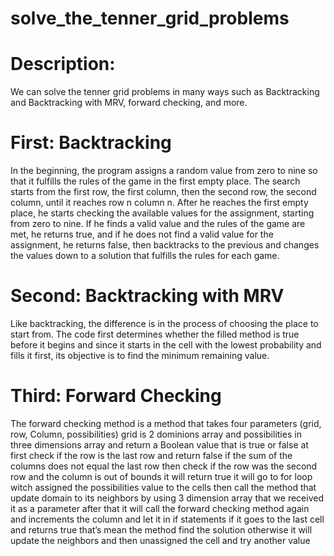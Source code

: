 # solve_the_tenner_grid_problems

# Description:
We can solve the tenner grid problems in many ways such as Backtracking and Backtracking
with MRV, forward checking, and more.

# First: Backtracking
In the beginning, the program assigns a random value from zero to nine so that it
fulfills the rules of the game in the first empty place. The search starts from the first
row, the first column, then the second row, the second column, until it reaches row n
column n. After he reaches the first empty place, he starts checking the available
values for the assignment, starting from zero to nine. If he finds a valid value and the
rules of the game are met, he returns true, and if he does not find a valid value for the
assignment, he returns false, then backtracks to the previous and changes the values
down to a solution that fulfills the rules for each game.

# Second: Backtracking with MRV
Like backtracking, the difference is in the process of choosing the place to start from.
The code first determines whether the filled method is true before it begins and since it
starts in the cell with the lowest probability and fills it first, its objective is to find the
minimum remaining value.

# Third: Forward Checking 
The forward checking method is a method that takes four parameters (grid, row, Column, possibilities) grid is 2 dominions array and
possibilities in three dimensions array and return a Boolean value that is true or false at first
check if the row is the last row and return false if the sum of the columns does not equal the
last row then check if the row was the second row and the column is out of bounds it will
return true it will go to for loop witch assigned the possibilities value to the cells then call the
method that update domain to its neighbors by using 3 dimension array that we received it
as a parameter after that it will call the forward checking method again and increments the
column and let it in if statements if it goes to the last cell and returns true that’s mean the
method find the solution otherwise it will update the neighbors and then unassigned the cell
and try another value
